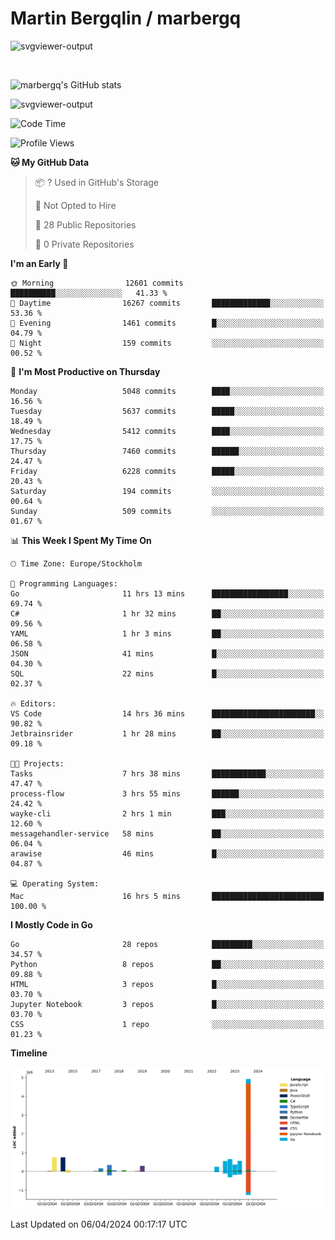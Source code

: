 # Martin Bergqlin / marbergq

![svgviewer-output](https://user-images.githubusercontent.com/2405410/206014777-22d41ecb-c24f-421d-b7d9-bba2cb5bb0de.svg)

<br>

<!--- [![Martin's Week](https://github-readme-stats.vercel.app/api/wakatime?username=marbergq&theme=dark)](https://github.com/anuraghazra/github-readme-stats) -->

![marbergq's GitHub stats](https://github-readme-stats.vercel.app/api?username=marbergq&count_private=true&show_icons=true)

![svgviewer-output](https://wakatime.com/badge/user/3f0a2069-6683-4e19-9a4a-7d21ea815067.svg)

<!--START_SECTION:waka-->
![Code Time](http://img.shields.io/badge/Code%20Time-3%2C901%20hrs%2017%20mins-blue)

![Profile Views](http://img.shields.io/badge/Profile%20Views-0-blue)

**🐱 My GitHub Data** 

> 📦 ? Used in GitHub's Storage 
 > 
> 🚫 Not Opted to Hire
 > 
> 📜 28 Public Repositories 
 > 
> 🔑 0 Private Repositories 
 > 
**I'm an Early 🐤** 

```text
🌞 Morning                12601 commits       ██████████░░░░░░░░░░░░░░░   41.33 % 
🌆 Daytime                16267 commits       █████████████░░░░░░░░░░░░   53.36 % 
🌃 Evening                1461 commits        █░░░░░░░░░░░░░░░░░░░░░░░░   04.79 % 
🌙 Night                  159 commits         ░░░░░░░░░░░░░░░░░░░░░░░░░   00.52 % 
```
📅 **I'm Most Productive on Thursday** 

```text
Monday                   5048 commits        ████░░░░░░░░░░░░░░░░░░░░░   16.56 % 
Tuesday                  5637 commits        █████░░░░░░░░░░░░░░░░░░░░   18.49 % 
Wednesday                5412 commits        ████░░░░░░░░░░░░░░░░░░░░░   17.75 % 
Thursday                 7460 commits        ██████░░░░░░░░░░░░░░░░░░░   24.47 % 
Friday                   6228 commits        █████░░░░░░░░░░░░░░░░░░░░   20.43 % 
Saturday                 194 commits         ░░░░░░░░░░░░░░░░░░░░░░░░░   00.64 % 
Sunday                   509 commits         ░░░░░░░░░░░░░░░░░░░░░░░░░   01.67 % 
```


📊 **This Week I Spent My Time On** 

```text
🕑︎ Time Zone: Europe/Stockholm

💬 Programming Languages: 
Go                       11 hrs 13 mins      █████████████████░░░░░░░░   69.74 % 
C#                       1 hr 32 mins        ██░░░░░░░░░░░░░░░░░░░░░░░   09.56 % 
YAML                     1 hr 3 mins         ██░░░░░░░░░░░░░░░░░░░░░░░   06.58 % 
JSON                     41 mins             █░░░░░░░░░░░░░░░░░░░░░░░░   04.30 % 
SQL                      22 mins             █░░░░░░░░░░░░░░░░░░░░░░░░   02.37 % 

🔥 Editors: 
VS Code                  14 hrs 36 mins      ███████████████████████░░   90.82 % 
Jetbrainsrider           1 hr 28 mins        ██░░░░░░░░░░░░░░░░░░░░░░░   09.18 % 

🐱‍💻 Projects: 
Tasks                    7 hrs 38 mins       ████████████░░░░░░░░░░░░░   47.47 % 
process-flow             3 hrs 55 mins       ██████░░░░░░░░░░░░░░░░░░░   24.42 % 
wayke-cli                2 hrs 1 min         ███░░░░░░░░░░░░░░░░░░░░░░   12.60 % 
messagehandler-service   58 mins             ██░░░░░░░░░░░░░░░░░░░░░░░   06.04 % 
arawise                  46 mins             █░░░░░░░░░░░░░░░░░░░░░░░░   04.87 % 

💻 Operating System: 
Mac                      16 hrs 5 mins       █████████████████████████   100.00 % 
```

**I Mostly Code in Go** 

```text
Go                       28 repos            █████████░░░░░░░░░░░░░░░░   34.57 % 
Python                   8 repos             ██░░░░░░░░░░░░░░░░░░░░░░░   09.88 % 
HTML                     3 repos             █░░░░░░░░░░░░░░░░░░░░░░░░   03.70 % 
Jupyter Notebook         3 repos             █░░░░░░░░░░░░░░░░░░░░░░░░   03.70 % 
CSS                      1 repo              ░░░░░░░░░░░░░░░░░░░░░░░░░   01.23 % 
```



**Timeline**

![Lines of Code chart](https://raw.githubusercontent.com/marbergq/marbergq/main/assets/bar_graph.png)


 Last Updated on 06/04/2024 00:17:17 UTC
<!--END_SECTION:waka-->
